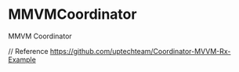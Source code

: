 # MMVMCoordinator
MMVM Coordinator

// Reference
https://github.com/uptechteam/Coordinator-MVVM-Rx-Example

